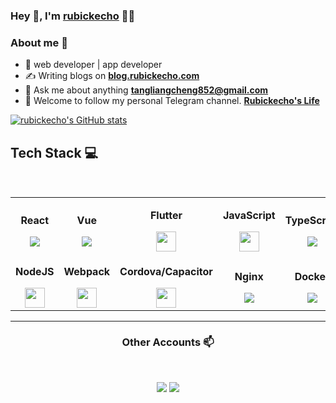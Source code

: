 
### Hey 👋, I'm [rubickecho]() 👨‍💻

### About me :eyes:

- :dart: web developer | app developer  
- :writing_hand: Writing blogs on  **[blog.rubickecho.com](https://blog.rubickecho.com)**
- :e-mail: Ask me about anything  **[tangliangcheng852@gmail.com](tangliangcheng852@gmail.com)**
- 👀 Welcome to follow my personal Telegram channel. **[Rubickecho's Life](https://t.me/rubickecho)**

[![rubickecho's GitHub stats](https://github-readme-stats.vercel.app/api?username=rubickecho)](https://github.com/anuraghazra/github-readme-stats)

## Tech Stack :computer:

<br>
<table>
<tbody>
 <tr>
  <td align="center">
<p><b><center>React</center></b></p> 
<img src="https://img.icons8.com/color/32/000000/react-native.png"/> 
</td>
<td align="center">
<p><b><center>Vue</center></b></p> 
<img src="https://img.icons8.com/color/32/000000/vue-js.png"/> 
</td>

<td align="center">
<p><b><center>Flutter</center></b></p> 
<img height=32px src="https://img.icons8.com/color/2x/flutter.png"> 
</td>

<td align="center">
<p><b><center>JavaScript</center></b></p> 
<img height=32px src="https://img.icons8.com/color/2x/javascript.png"> 
</td>

<td align="center">
<p><b><center>TypeScript</center></b></p> 
<img src="https://img.icons8.com/color/32/000000/typescript.png"/>
</td>

<td align="center">
<p><b><center>HTML</center></b></p> 
<img height=32px src="https://img.icons8.com/color/2x/html-5.png"> 
</td>

<td align="center">
<p><b><center>CSS</center></b></p> 
<img height=28px src="https://img.icons8.com/ios/50/000000/css3.png"> 
</td>

</tr>

<tr>

<td align="center">
<p><b><center>NodeJS</center></b></p> 
<img height=32px src="https://img.icons8.com/color/2x/nodejs.png"> 
</td>

<td align="center">
<p><b><center>Webpack</center></b></p> 
<img height=32px src="https://img.icons8.com/dusk/64/000000/webpack.png"/>
</td>

<td align="center">
<p><b><center>Cordova/Capacitor</center></b></p> 
<img height=32px src="https://cordova.apache.org/static/img/cordova_bot.png"> 
</td>

<td align="center">
<p><b><center>Nginx<center></b></p> 
<img src="https://img.icons8.com/color/32/000000/nginx.png"/> 
</td>


<td align="center">
<p><b><center>Docker</center></b></p> 
<img src="https://img.icons8.com/dusk/32/000000/docker.png"/>
</td>
<td align="center">
<p><b><center>SQL</center></b></p> 
<img height=32px src="https://img.icons8.com/ios-filled/2x/sql.png"> 
</td>

<td align="center">
<p><b><center>Git</center></b></p> 
<img height=32px src="https://img.icons8.com/ios-glyphs/2x/github-2.png"> 
</td>
</tr>



<tr>
<!-- <td align="center">
<p><b><center>MarkDown</center></b></p> 
<img src="https://img.icons8.com/ios/32/000000/markdown--v2.png"/>
</td> -->

<!--<td align="center">
<p><b><center>GitLab</center></b></p> 
<img src="https://img.icons8.com/color/32/000000/gitlab.png"/>
</td> -->
</tr>

</tbody>
</table>

____



<h3 align="center"> Other Accounts 📫 </h3>
<br />
<p align="center">
<a href="https://weibo.com/u/2085118413?is_all=1"><img src="https://img.icons8.com/color/32/000000/weibo.png"/></a>
<a href="https://twitter.com/Peakcool852"><img src="https://img.icons8.com/fluent/32/000000/twitter.png"/></a>

</p>










<!--
**hritik5102/hritik5102** is a ✨ _special_ ✨ repository because its `README.md` (this file) appears on your GitHub profile.

Here are some ideas to get you started:

- 🔭 I’m currently working on ...
- 🌱 I’m currently learning ...
- 👯 I’m looking to collaborate on ...
- 🤔 I’m looking for help with ...
- 💬 Ask me about ...
- 📫 How to reach me: ...
- 😄 Pronouns: ...
- ⚡ Fun fact: ...
-->
